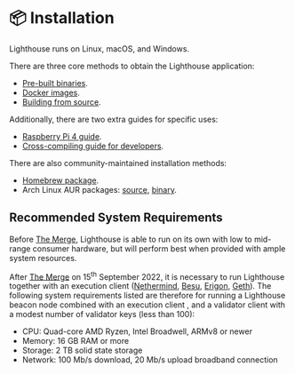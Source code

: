 # 📦 Installation

Lighthouse runs on Linux, macOS, and Windows.

There are three core methods to obtain the Lighthouse application:

- [Pre-built binaries](./installation-binaries.md).
- [Docker images](./docker.md).
- [Building from source](./installation-source.md).

Additionally, there are two extra guides for specific uses:

- [Raspberry Pi 4 guide](./pi.md).
- [Cross-compiling guide for developers](./cross-compiling.md).

There are also community-maintained installation methods:

- [Homebrew package](./homebrew.md).
- Arch Linux AUR packages: [source](https://aur.archlinux.org/packages/lighthouse-ethereum),
  [binary](https://aur.archlinux.org/packages/lighthouse-ethereum-bin).



## Recommended System Requirements

Before [The Merge](https://ethereum.org/en/roadmap/merge/), Lighthouse is able to run on its own with low to mid-range consumer hardware, but will perform best when provided with ample system resources. 

After [The Merge](https://ethereum.org/en/roadmap/merge/) on 15<sup>th</sup> September 2022, it is necessary to run Lighthouse together with an execution client ([Nethermind](https://nethermind.io/), [Besu](https://www.hyperledger.org/use/besu), [Erigon](https://github.com/ledgerwatch/erigon), [Geth](https://geth.ethereum.org/)). The following system requirements listed are therefore for running a Lighthouse beacon node combined with an execution client , and a validator client with a modest number of validator keys (less than 100):


* CPU: Quad-core AMD Ryzen, Intel Broadwell, ARMv8 or newer
* Memory: 16 GB RAM or more
* Storage: 2 TB solid state storage
* Network: 100 Mb/s download, 20 Mb/s upload broadband connection
